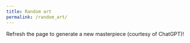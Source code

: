 ```yaml
---
title: Random art
permalink: /random_art/
---
```


Refresh the page to generate a new masterpiece (courtesy of ChatGPT)!

<canvas id="myCanvas" width="800" height="800"></canvas>
<script src="/assets/js/random_art.js"></script>
